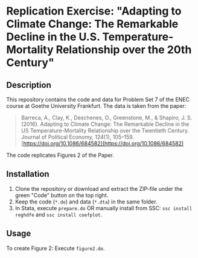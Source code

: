 # Replication Exercise: "Adapting to Climate Change: The Remarkable Decline in the U.S. Temperature-Mortality Relationship over the 20th Century"

## Description

This repository contains the code and data for Problem Set 7 of the ENEC course at Goethe University Frankfurt.
The data is taken from the paper:

> Barreca, A., Clay, K., Deschenes, O., Greenstone, M., & Shapiro, J. S. (2016). Adapting to Climate Change: The Remarkable Decline in the US Temperature-Mortality Relationship over the Twentieth Century. Journal of Political Economy, 124(1), 105–159. [https://doi.org/10.1086/684582](https://doi.org/10.1086/684582)

The code replicates Figures 2 of the Paper.

## Installation

1. Clone the repository or download and extract the ZIP-file under the green "Code" button on the top right.
2. Keep the code (`*.do`) and data (`*.dta`) in the same folder.
3. In Stata, execute `prepare.do` OR manually install from SSC: `ssc install reghdfe` and `ssc install coefplot`.

## Usage

To create Figure 2: Execute `figure2.do`.
